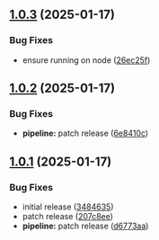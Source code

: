## [1.0.3](https://github.com/davitp/mirocli/compare/v1.0.2...v1.0.3) (2025-01-17)


### Bug Fixes

* ensure running on node ([26ec25f](https://github.com/davitp/mirocli/commit/26ec25fdf6cdbc8626b072aa1145302c1d417a6d))

## [1.0.2](https://github.com/davitp/mirocli/compare/v1.0.1...v1.0.2) (2025-01-17)


### Bug Fixes

* **pipeline:** patch release ([6e8410c](https://github.com/davitp/mirocli/commit/6e8410c15c1fb841524c4754de285f6d10ce21b4))

## [1.0.1](https://github.com/davitp/mirocli/compare/v1.0.0...v1.0.1) (2025-01-17)


### Bug Fixes

* initial release ([3484635](https://github.com/davitp/mirocli/commit/348463538b4c2077fcdeb50d3306a1f344c437ec))
* patch release ([207c8ee](https://github.com/davitp/mirocli/commit/207c8eeb46b5177eccbb43f8ffc34293d6ca2bbc))
* **pipeline:** patch release ([d6773aa](https://github.com/davitp/mirocli/commit/d6773aaaf55479e863df450bb40750806d04dc0a))
